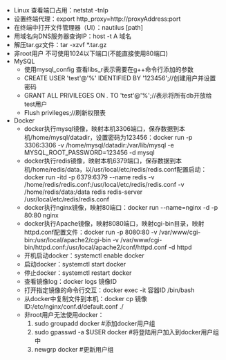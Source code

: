 - Linux 查看端口占用：netstat -tnlp
- 设置终端代理：export http_proxy=http://proxyAddress:port
- 在终端中打开文件管理器（UI）：nautilus [path]
- 用域名向DNS服务器查询IP：host -t A 域名
- 解压tar.gz文件：tar -xzvf *.tar.gz
- 非root用户 不可使用1024以下端口(不能直接使用80端口)
- MySQL
    - 使用mysql_config 查看libs_r表示需要在g++命令行添加的参数
    - CREATE USER 'test'@'%' IDENTIFIED BY '123456';//创建用户并设置密码
    - GRANT ALL PRIVILEGES ON _._ TO 'test'@'%';//表示将所有db开放给test用户
    - Flush privileges;//刷新权限表
- Docker
    - docker执行mysql镜像，映射本机3306端口，保存数据到本机/home/mysql/datadir，设置密码为123456：docker run -p 3306:3306 -v /home/mysql/datadir:/var/lib/mysql -e MYSQL_ROOT_PASSWORD=123456 -d mysql
    - docker执行redis镜像，映射本机6379端口，保存数据到本机/home/redis/data，以/usr/local/etc/redis/redis.conf配置启动：docker run -itd -p 6379:6379 --name redis -v /home/redis/redis.conf:/usr/local/etc/redis/redis.conf -v /home/redis/data:/data redis redis-server /usr/local/etc/redis/redis.conf
    - docker执行nginx镜像，映射80端口：docker run --name=nginx -d -p 80:80 nginx
    - docker执行Apache镜像，映射8080端口，映射cgi-bin目录，映射httpd.conf配置文件：docker run -p 8080:80 -v /var/www/cgi-bin:/usr/local/apache2/cgi-bin -v /var/www/cgi-bin/httpd.conf:/usr/local/apache2/conf/httpd.conf -d httpd
    - 开机启动docker：systemctl enable docker
    - 启动docker：systemctl start docker
    - 停止docker：systemctl restart docker
    - 查看镜像log：docker logs 镜像ID
    - 打开指定镜像的命令行交互：docker exec -it 容器ID /bin/bash
    - 从docker中复制文件到本机：docker cp 镜像ID:/etc/nginx/conf.d/default.conf ./
    - 非root用户无法使用docker：
        1. sudo groupadd docker #添加docker用户组
        2. sudo gpasswd -a $USER docker #将登陆用户加入到docker用户组中
        3. newgrp docker #更新用户组